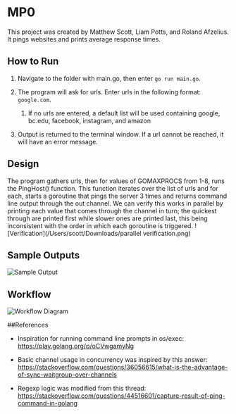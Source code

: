 # MP0
This project was created by Matthew Scott, Liam Potts, and Roland Afzelius. It pings websites and prints average response times.

## How to Run
1. Navigate to the folder with main.go, then enter `go run main.go`. 

2. The program will ask for urls. Enter urls in the following format: `google.com`. 
   1. If no urls are entered, a default list will be used containing google, bc.edu, facebook, instagram, and amazon

3. Output is returned to the terminal window. If a url cannot be reached, it will have an error message.

## Design
The program gathers urls, then for values of GOMAXPROCS from 1-8, runs the PingHost() function.
This function iterates over the list of urls and for each, starts a goroutine that pings the server 3 times and returns
command line output through the out channel. We can verify this works in parallel by printing each value that comes through
the channel in turn; the quickest through are printed first while slower ones are printed last, this being inconsistent with
the order in which each goroutine is triggered. ![Verification](/Users/scott/Downloads/parallel verification.png)
## Sample Outputs
![Sample Output](/Users/scott/Downloads/Sampleoutput.png)
## Workflow
![Workflow Diagram](/Users/scott/Downloads/MP0.png)

##References
* Inspiration for running command line prompts in os/exec: https://play.golang.org/p/oCVwgamyNg

* Basic channel usage in concurrency was inspired by this answer: https://stackoverflow.com/questions/36056615/what-is-the-advantage-of-sync-waitgroup-over-channels

* Regexp logic was modified from this thread: https://stackoverflow.com/questions/44516601/capture-result-of-ping-command-in-golang
